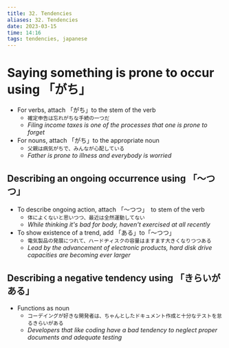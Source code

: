```yaml
---
title: 32. Tendencies
aliases: 32. Tendencies
date: 2023-03-15
time: 14:16
tags: tendencies, japanese
---
```


# Saying something is prone to occur using 「がち」

-   For verbs, attach 「がち」to the stem of the verb
    -   `確定申告は忘れがちな手続の一つだ`
    -   _Filing income taxes is one of the processes that one is prone to forget_
-   For nouns, attach 「がち」to the appropriate noun
    -   `父親は病気がちで、みんなが心配している`
    -   _Father is prone to illness and everybody is worried_

## Describing an ongoing occurrence using 「〜つつ」

-   To describe ongoing action, attach 「〜つつ」　to stem of the verb
    -   `体によくないと思いつつ、最近は全然運動してない`
    -   _While thinking it's bad for body, haven't exercised at all recently_
-   To show existence of a trend, add 「ある」to「〜つつ」
    -   `電気製品の発展につれて、ハードヂィスクの容量はますます大きくなりつつある`
    -   _Lead by the advancement of electronic products, hard disk drive capacities are becoming ever larger_

## Describing a negative tendency using 「きらいがある」

-   Functions as noun
    -   `コーデイングが好きな開発者は、ちゃんとしたドキュメント作成と十分なテストを怠るきらいがある`
    -   _Developers that like coding have a bad tendency to neglect proper documents and adequate testing_